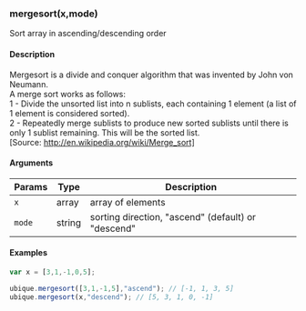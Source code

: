 ### mergesort(x,mode)

Sort array in ascending/descending order


#### Description

Mergesort is a divide and conquer algorithm that was invented by John von Neumann.  
A merge sort works as follows:  
1 - Divide the unsorted list into n sublists, each containing 1 element (a list of 1 element is considered sorted).  
2 - Repeatedly merge sublists to produce new sorted sublists until there is only 1 sublist remaining. This will be the sorted list.  
[Source: http://en.wikipedia.org/wiki/Merge_sort]  



#### Arguments

|Params|Type|Description
|---------|----|-----------
|`x` | array | array of elements
|`mode` | string | sorting direction, "ascend" (default) or "descend"


#### Examples

```js
var x = [3,1,-1,0,5];

ubique.mergesort([3,1,-1,5],"ascend"); // [-1, 1, 3, 5]
ubique.mergesort(x,"descend"); // [5, 3, 1, 0, -1]
```

